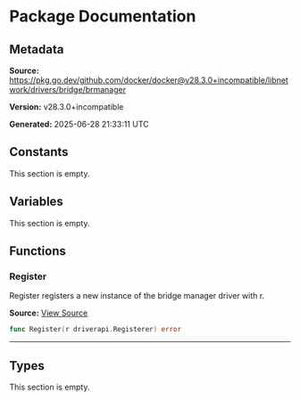 # Package Documentation

## Metadata

**Source:** https://pkg.go.dev/github.com/docker/docker@v28.3.0+incompatible/libnetwork/drivers/bridge/brmanager

**Version:** v28.3.0+incompatible

**Generated:** 2025-06-28 21:33:11 UTC

## Constants

This section is empty.

## Variables

This section is empty.

## Functions

### Register

Register registers a new instance of the bridge manager driver with r.

**Source:** [View Source](https://github.com/docker/docker/blob/v28.3.0/libnetwork/drivers/bridge/brmanager/brmanager.go#L16)  

```go
func Register(r driverapi.Registerer) error
```

---

## Types

This section is empty.

